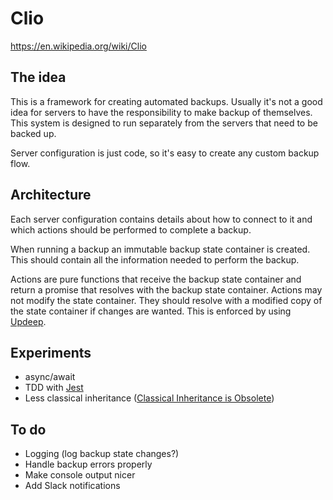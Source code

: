 # Clio
https://en.wikipedia.org/wiki/Clio

## The idea
This is a framework for creating automated backups. Usually it's not a good idea for servers to have the responsibility
to make backup of themselves. This system is designed to run separately from the servers that need to be backed up.

Server configuration is just code, so it's easy to create any custom backup flow.

## Architecture
Each server configuration contains details about how to connect to it and which actions should be performed to complete
a backup.

When running a backup an immutable backup state container is created. This should contain all the information needed to
perform the backup.

Actions are pure functions that receive the backup state container and return a promise that resolves with the backup
state container. Actions may not modify the state container. They should resolve with a modified copy of the state
container if changes are wanted. This is enforced by using [Updeep](https://www.npmjs.com/package/updeep).

## Experiments
- async/await
- TDD with [Jest](http://facebook.github.io/jest/)
- Less classical inheritance ([Classical Inheritance is Obsolete](https://vimeo.com/69255635))

## To do
- Logging (log backup state changes?)
- Handle backup errors properly
- Make console output nicer
- Add Slack notifications
